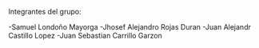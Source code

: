Integrantes del grupo:

-Samuel Londoño Mayorga
-Jhosef Alejandro Rojas Duran
-Juan Alejandr Castillo Lopez
-Juan Sebastian Carrillo Garzon
